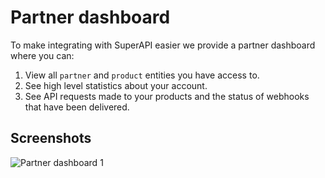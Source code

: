 # Partner dashboard

To make integrating with SuperAPI easier we provide a partner dashboard where you can:

1. View all `partner` and `product` entities you have access to.
2. See high level statistics about your account.
3. See API requests made to your products and the status of webhooks that have been delivered.

## Screenshots

![Partner dashboard 1](/partner_dashboard_1.png "Partner dashboard 1")